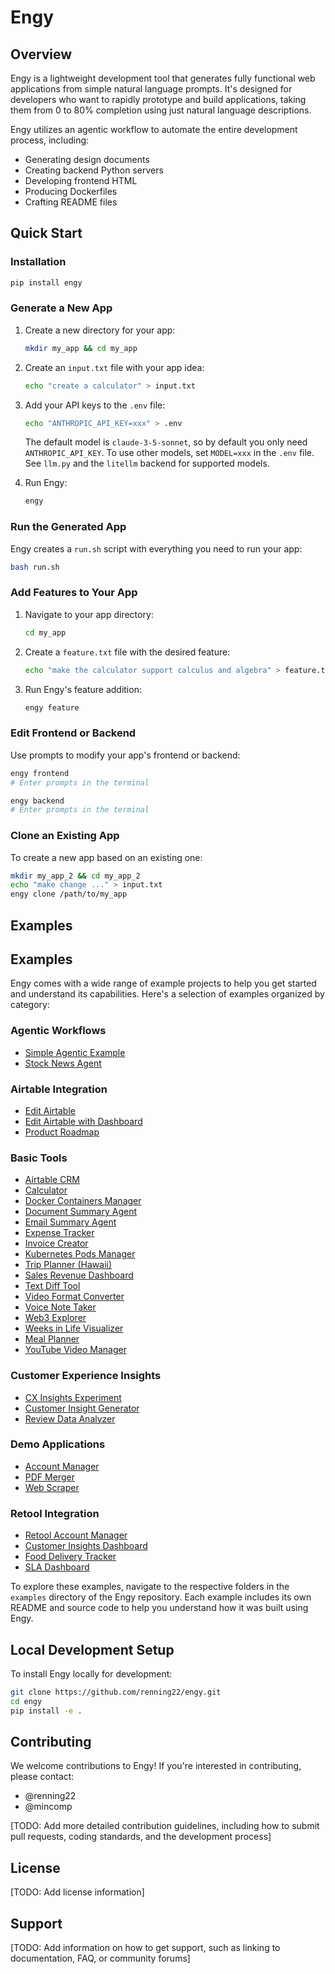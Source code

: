 # Engy

## Overview

Engy is a lightweight development tool that generates fully functional web applications from simple natural language prompts. It's designed for developers who want to rapidly prototype and build applications, taking them from 0 to 80% completion using just natural language descriptions.

Engy utilizes an agentic workflow to automate the entire development process, including:
- Generating design documents
- Creating backend Python servers
- Developing frontend HTML
- Producing Dockerfiles
- Crafting README files

## Quick Start

### Installation

```bash
pip install engy
```

### Generate a New App

1. Create a new directory for your app:
   ```bash
   mkdir my_app && cd my_app
   ```

2. Create an `input.txt` file with your app idea:
   ```bash
   echo "create a calculator" > input.txt
   ```

3. Add your API keys to the `.env` file:
   ```bash
   echo "ANTHROPIC_API_KEY=xxx" > .env
   ```
   The default model is `claude-3-5-sonnet`, so by default you only need `ANTHROPIC_API_KEY`.
   To use other models, set `MODEL=xxx` in the `.env` file. See `llm.py` and the `litellm` backend for supported models.

4. Run Engy:
   ```bash
   engy
   ```

### Run the Generated App

Engy creates a `run.sh` script with everything you need to run your app:

```bash
bash run.sh
```

### Add Features to Your App

1. Navigate to your app directory:
   ```bash
   cd my_app
   ```

2. Create a `feature.txt` file with the desired feature:
   ```bash
   echo "make the calculator support calculus and algebra" > feature.txt
   ```

3. Run Engy's feature addition:
   ```bash
   engy feature
   ```

### Edit Frontend or Backend

Use prompts to modify your app's frontend or backend:

```bash
engy frontend
# Enter prompts in the terminal
```

```bash
engy backend
# Enter prompts in the terminal
```

### Clone an Existing App

To create a new app based on an existing one:

```bash
mkdir my_app_2 && cd my_app_2
echo "make change ..." > input.txt
engy clone /path/to/my_app
```

## Examples

## Examples

Engy comes with a wide range of example projects to help you get started and understand its capabilities. Here's a selection of examples organized by category:

### Agentic Workflows
- [Simple Agentic Example](examples/agentic/simple)
- [Stock News Agent](examples/agentic/stock_news)

### Airtable Integration
- [Edit Airtable](examples/airtable/edit_airtable)
- [Edit Airtable with Dashboard](examples/airtable/edit_airtable_dash)
- [Product Roadmap](examples/airtable/product_roadmap)

### Basic Tools
- [Airtable CRM](examples/basic_tools/airtable_crm_1)
- [Calculator](examples/basic_tools/calculator)
- [Docker Containers Manager](examples/basic_tools/docker_containers)
- [Document Summary Agent](examples/basic_tools/doc_summary_agent)
- [Email Summary Agent](examples/basic_tools/email_summary_agent)
- [Expense Tracker](examples/basic_tools/expense_tracker)
- [Invoice Creator](examples/basic_tools/invoice_creator)
- [Kubernetes Pods Manager](examples/basic_tools/k8s_pods)
- [Trip Planner (Hawaii)](examples/basic_tools/plan_a_trip_hawaii)
- [Sales Revenue Dashboard](examples/basic_tools/sales_revenue_dashboard)
- [Text Diff Tool](examples/basic_tools/text_diff)
- [Video Format Converter](examples/basic_tools/video_format_converter)
- [Voice Note Taker](examples/basic_tools/voice_note_taker)
- [Web3 Explorer](examples/basic_tools/web3_explorer_1)
- [Weeks in Life Visualizer](examples/basic_tools/weeks_in_life)
- [Meal Planner](examples/basic_tools/what_to_eat)
- [YouTube Video Manager](examples/basic_tools/yt_videos)

### Customer Experience Insights
- [CX Insights Experiment](examples/cx_insights/exp_1)
- [Customer Insight Generator](examples/cx_insights/insight_1)
- [Review Data Analyzer](examples/cx_insights/review_data_1)

### Demo Applications
- [Account Manager](examples/demo/account_manager)
- [PDF Merger](examples/demo/pdf_merger)
- [Web Scraper](examples/demo/scraper_1)

### Retool Integration
- [Retool Account Manager](examples/retool/account_manager)
- [Customer Insights Dashboard](examples/retool/customer_insights_dashboard)
- [Food Delivery Tracker](examples/retool/food_delivery_tracker)
- [SLA Dashboard](examples/retool/sla_dashboard)

To explore these examples, navigate to the respective folders in the `examples` directory of the Engy repository. Each example includes its own README and source code to help you understand how it was built using Engy.

## Local Development Setup

To install Engy locally for development:

```bash
git clone https://github.com/renning22/engy.git
cd engy
pip install -e .
```

## Contributing

We welcome contributions to Engy! If you're interested in contributing, please contact:
- @renning22
- @mincomp

[TODO: Add more detailed contribution guidelines, including how to submit pull requests, coding standards, and the development process]

## License

[TODO: Add license information]

## Support

[TODO: Add information on how to get support, such as linking to documentation, FAQ, or community forums]